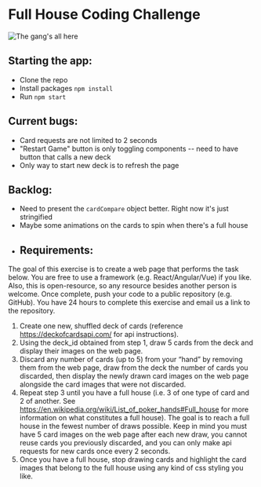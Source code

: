# Full House Coding Challenge
![The gang's all here](https://cdn.cnn.com/cnnnext/dam/assets/190312133445-full-house-super-tease.jpg)

## Starting the app:
* Clone the repo
* Install packages `npm install`
* Run `npm start`

## Current bugs:
* Card requests are not limited to 2 seconds
* "Restart Game" button is only toggling components -- need to have button that calls a new deck
* Only way to start new deck is to refresh the page

## Backlog:
* Need to present the `cardCompare` object better. Right now it's just stringified
* Maybe some animations on the cards to spin when there's a full house
* ## Requirements:
The goal of this exercise is to create a web page that performs the task below. You are
free to use a framework (e.g. React/Angular/Vue) if you like. Also, this is open-resource,
so any resource besides another person is welcome. Once complete, push your code to
a public repository (e.g. GitHub). You have 24 hours to complete this exercise and email
us a link to the repository.

1. Create one new, shuffled deck of cards (reference https://deckofcardsapi.com/
for api instructions).
2. Using the deck_id obtained from step 1, draw 5 cards from the deck and display
their images on the web page.
3. Discard any number of cards (up to 5) from your “hand” by removing them from
the web page, draw from the deck the number of cards you discarded, then
display the newly drawn card images on the web page alongside the card images
that were not discarded.
4. Repeat step 3 until you have a full house (i.e. 3 of one type of card and 2 of
another. See https://en.wikipedia.org/wiki/List_of_poker_hands#Full_house for
more information on what constitutes a full house). The goal is to reach a full
house in the fewest number of draws possible. Keep in mind you must have 5
card images on the web page after each new draw, you cannot reuse cards you
previously discarded, and you can only make api requests for new cards once
every 2 seconds.
5. Once you have a full house, stop drawing cards and highlight the card images
that belong to the full house using any kind of css styling you like.
